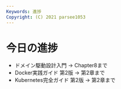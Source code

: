```yaml
---
Keywords: 進捗
Copyright: (C) 2021 parsee1053
---
```


# 今日の進捗
* ドメイン駆動設計入門 → Chapter8まで
* Docker実践ガイド 第2版 → 第2章まで
* Kubernetes完全ガイド 第2版 → 第2章まで
